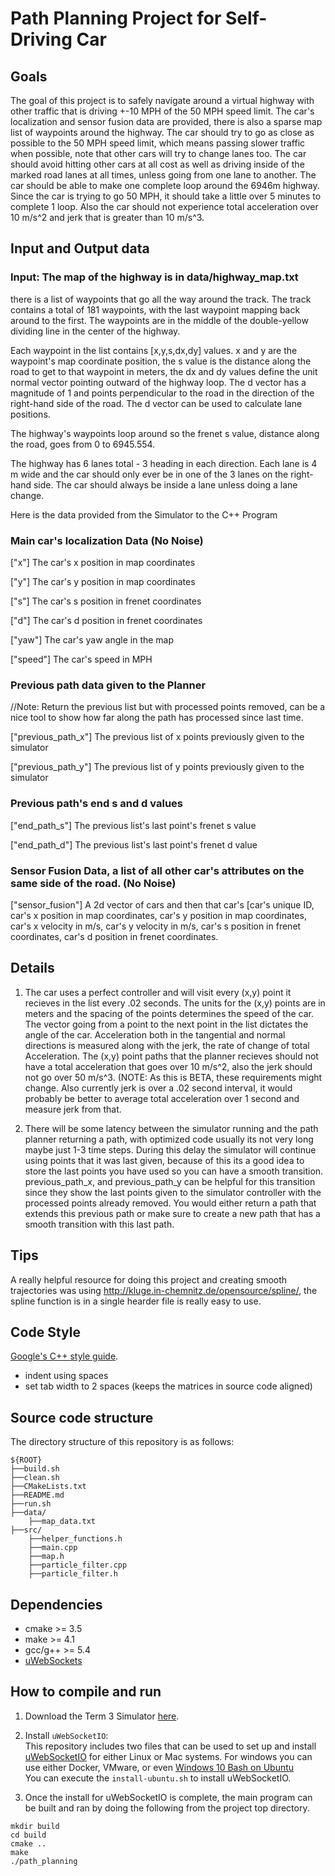 # Path Planning Project for Self-Driving Car

## Goals
The goal of this project is to safely navigate around a virtual highway with other traffic that is driving +-10 MPH of 
the 50 MPH speed limit. The car's localization and sensor fusion data are provided, there is also a sparse map 
list of waypoints around the highway. The car should try to go as close as possible to the 50 MPH speed limit, which 
means passing slower traffic when possible, note that other cars will try to change lanes too. The car should avoid 
hitting other cars at all cost as well as driving inside of the marked road lanes at all times, unless going from one 
lane to another. The car should be able to make one complete loop around the 6946m highway. Since the car is trying to 
go 50 MPH, it should take a little over 5 minutes to complete 1 loop. Also the car should not experience total acceleration 
over 10 m/s^2 and jerk that is greater than 10 m/s^3.

## Input and Output data

### Input: The map of the highway is in data/highway_map.txt
 there is a list of waypoints that go all the way around the track. The track contains a total of 181 waypoints, 
 with the last waypoint mapping back around to the first. The waypoints are in the middle of the double-yellow dividing line in the center of the highway.

Each waypoint in the list contains  [x,y,s,dx,dy] values. x and y are the waypoint's map coordinate position, the s value 
is the distance along the road to get to that waypoint in meters, the dx and dy values define the unit normal vector pointing outward of the highway loop.
The d vector has a magnitude of 1 and points perpendicular to the road in the direction of the right-hand side of the road. 
The d vector can be used to calculate lane positions.

The highway's waypoints loop around so the frenet s value, distance along the road, goes from 0 to 6945.554.

The highway has 6 lanes total - 3 heading in each direction. Each lane is 4 m wide and the car should only ever be in 
one of the 3 lanes on the right-hand side. The car should always be inside a lane unless doing a lane change.

Here is the data provided from the Simulator to the C++ Program

### Main car's localization Data (No Noise)

["x"] The car's x position in map coordinates

["y"] The car's y position in map coordinates

["s"] The car's s position in frenet coordinates

["d"] The car's d position in frenet coordinates

["yaw"] The car's yaw angle in the map

["speed"] The car's speed in MPH

### Previous path data given to the Planner

//Note: Return the previous list but with processed points removed, can be a nice tool to show how far along
the path has processed since last time. 

["previous_path_x"] The previous list of x points previously given to the simulator

["previous_path_y"] The previous list of y points previously given to the simulator

### Previous path's end s and d values 

["end_path_s"] The previous list's last point's frenet s value

["end_path_d"] The previous list's last point's frenet d value

### Sensor Fusion Data, a list of all other car's attributes on the same side of the road. (No Noise)

["sensor_fusion"] A 2d vector of cars and then that car's [car's unique ID, car's x position in map coordinates, 
car's y position in map coordinates, car's x velocity in m/s, car's y velocity in m/s, car's s position in frenet coordinates, 
car's d position in frenet coordinates. 

## Details

1. The car uses a perfect controller and will visit every (x,y) point it recieves in the list every .02 seconds. 
The units for the (x,y) points are in meters and the spacing of the points determines the speed of the car. 
The vector going from a point to the next point in the list dictates the angle of the car. 
Acceleration both in the tangential and normal directions is measured along with the jerk, the rate of change of total Acceleration. 
The (x,y) point paths that the planner recieves should not have a total acceleration that goes over 10 m/s^2, also the jerk should not go over 50 m/s^3. 
(NOTE: As this is BETA, these requirements might change. Also currently jerk is over a .02 second interval, it would probably 
be better to average total acceleration over 1 second and measure jerk from that.

2. There will be some latency between the simulator running and the path planner returning a path, with optimized code 
usually its not very long maybe just 1-3 time steps. During this delay the simulator will continue using points that it was last given, 
because of this its a good idea to store the last points you have used so you can have a smooth transition. previous_path_x, 
and previous_path_y can be helpful for this transition since they show the last points given to the simulator controller 
with the processed points already removed. You would either return a path that extends this previous path or make sure to 
create a new path that has a smooth transition with this last path.

## Tips

A really helpful resource for doing this project and creating smooth trajectories was using http://kluge.in-chemnitz.de/opensource/spline/, 
the spline function is in a single hearder file is really easy to use.

## Code Style

[Google's C++ style guide](https://google.github.io/styleguide/cppguide.html).
* indent using spaces
* set tab width to 2 spaces (keeps the matrices in source code aligned)

## Source code structure
The directory structure of this repository is as follows:

```shell script
${ROOT}
├──build.sh
├──clean.sh
├──CMakeLists.txt
├──README.md
├──run.sh
├──data/
    ├──map_data.txt
├──src/
    ├──helper_functions.h
    ├──main.cpp
    ├──map.h
    ├──particle_filter.cpp
    ├──particle_filter.h
```

## Dependencies
* cmake >= 3.5
* make >= 4.1
* gcc/g++ >= 5.4
* [uWebSockets](https://github.com/uWebSockets/uWebSockets)

## How to compile and run
1. Download the Term 3 Simulator [here](https://github.com/udacity/self-driving-car-sim/releases/tag/T3_v1.2).
2. Install `uWebSocketIO`: <br>
This repository includes two files that can be used to set up and install [uWebSocketIO](https://github.com/uWebSockets/uWebSockets) 
for either Linux or Mac systems. For windows you can use either Docker, VMware, 
or even [Windows 10 Bash on Ubuntu](https://www.howtogeek.com/249966/how-to-install-and-use-the-linux-bash-shell-on-windows-10/)<br>
You can execute the `install-ubuntu.sh` to install uWebSocketIO.

3. Once the install for uWebSocketIO is complete, the main program can be built and ran by doing the following from the project top directory.

```shell script
mkdir build
cd build
cmake ..
make
./path_planning
```